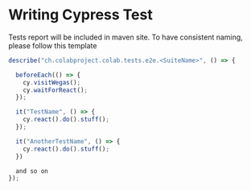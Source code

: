 # Writing Cypress Test

Tests report will be included in maven site.
To have consistent naming, please follow this template


```typescript
describe("ch.colabproject.colab.tests.e2e.<SuiteName>", () => {

  beforeEach(() => {
    cy.visitWegas();
    cy.waitForReact();
  });

  it("TestName", () => {
    cy.react().do().stuff();
  });

  it("AnotherTestName", () => {
    cy.react().do().stuff();
  })

  and so on
});

```